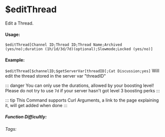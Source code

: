 # $editThread <Badge type="warning" text="Read Below" vertical="middle" />
Edit a Thread.

#### Usage: 
`$editThread[Channel ID;Thread ID;Thread Name;Archived (yes/no);duration (1h/1d/3d/7d)(optional);Slowmode;Locked (yes/no)]`

#### Example: 
`$editThread[$channelID;$getServerVar[threadID];Cat Discussion;yes]` Will edit the thread stored in the server var "threadID"


::: danger
You can only use the durations, allowed by your boosting level! Please do not try to use `7d` if your server hasn't got level 3 boosting perks
:::

::: tip
This Command supports Curl Arguments, a link to the page explaining it, will get added when done
:::

##### Function Difficultly: <Badge type="danger" text="Difficult" vertical="middle" /> 
###### Tags: <Badge type="tip" text="channel" vertical="middle" /> <Badge type="tip" text="edit" vertical="middle" /> <Badge type="tip" text="Threads" vertical="middle" /> <Badge type="tip" text="Edit Threads" vertical="middle" />